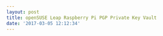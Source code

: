 ```yaml
---
layout: post
title: openSUSE Leap Raspberry Pi PGP Private Key Vault
date: '2017-03-05 12:12:34'
---
```

